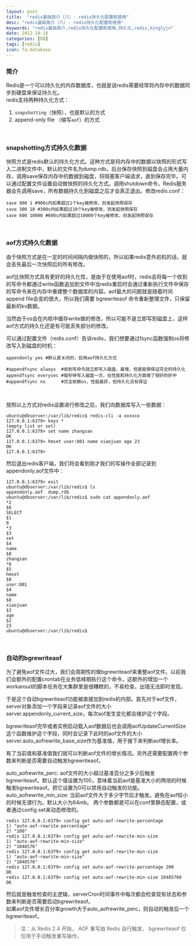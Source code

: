 ```yaml
---
layout: post
title:  "redis基础简介（八）- redis持久化配置和使用"
desc: "redis基础简介（八）- redis持久化配置和使用"
keywords: "redis基础简介,redis持久化配置和使用,持久化,redis,kinglyjn"
date: 2012-10-18
categories: [DB]
tags: [redis]
icon: fa-database
---
```


### 简介

Redis是一个可以持久化的内存数据库，也就是说redis需要经常将内存中的数据同步到硬盘来保证持久化。<br>
redis支持两种持久化方式：<br>

1. `snapshotting`（快照），也是默认的方式
2. append-only file （缩写`aof`）的方式

<br>

### snapshotting方式持久化数据

快照方式是redis默认的持久化方式。这种方式是将内存中的数据以快照的形式写入二进制文件中，默认的文件名为dump.rdb。后台保存快照到磁盘会占用大量内存，调用save保存内存中的数据到磁盘，将阻塞客户端请求，直到保存完毕。可以通过配置文件设置自动做快照的持久化方式。调用shutdown命令，Redis服务器会先调用save，所有数据持久化到磁盘之后才会真正退出。修改redis.conf：<br>

```shell
save 900 1 #900s内如果超过1个key被修改，则发起快照保存
save 300 10 #300s内如果超过10个key被修改，则发起快照保存
save 600 10000 #600s内如果超过10000个key被修改，则发起快照保存
```
<br>


### aof方式持久化数据

由于快照方式是在一定的时间间隔内做快照的，所以如果redis意外宕机的话，就会丢失最后一次快照后的所有修改。<br>

aof比快照方式具有更好的持久化性，是由于在使用aof时，redis会将每一个收到的写命令都通过write函数追加到文件中当redis重启时会通过重新执行文件中保存的写命令来在内存中重建整个数据库的内容。aof最大的问题就是随着时间append file会变的很大，所以我们需要 bgrewriteaof 命令重新整理文件，只保留最新的kv数据。<br>

当然由于os会在内核中缓存write做的修改，所以可能不是立即写到磁盘上，这样aof方式的持久化还是有可能丢失部分的修改。<br>

可以通过配置文件（redis.conf）告诉redis，我们想要通过fsync函数强制os将修改写入到磁盘的时机：<br>

```shell
appendonly yes #默认是关闭的，启用aof持久化方式

#appendfsync always  #收到写命令就立即写入磁盘，最慢，但是能够保证完全的持久化
appendfsync everysec #每秒钟写入磁盘一次，在性能和持久化方面做了很好的折中
#appendfsync no      #完全依赖os，性能最好，但持久化没有保证
```
<br>


按照以上方式对redis设置进行修改之后，我们向数据库写入一些数据：<br>

```shell
ubuntu@dbserver:/var/lib/redis$ redis-cli -a xxxxxx
127.0.0.1:6379> keys *
(empty list or set)
127.0.0.1:6379> set name zhangsan
OK
127.0.0.1:6379> hmset user:001 name xiaojuan age 23
OK
127.0.0.1:6379> 
```

然后退出redis客户端，我们将会看到刚才我们的写操作全部记录到appendonly.aof文件中：<br>

```shell
127.0.0.1:6379> exit
ubuntu@dbserver:/var/lib/redis$ ls
appendonly.aof  dump.rdb
ubuntu@dbserver:/var/lib/redis$ sudo cat appendonly.aof 
*2
$6
SELECT
$1
0
*3
$3
set
$4
name
$8
zhangsan
*6
$5
hmset
$8
user:001
$4
name
$8
xiaojuan
$3
age
$2
23
ubuntu@dbserver:/var/lib/redis$ 
```
<br>


### 自动的bgrewriteaof

为了避免aof文件过大，我们会周期性的做bgrewriteaof来重整aof文件。以前我们会额外的配置crontab在业务低峰期执行这个命令，这额外的增加一个workaroud的脚本任务在大集群里是很糟糕的，不易检查，出错无法即时发现。<br>

于是这个自动bgrewriteaof功能被直接加到redis的内部。首先对于aof文件，server对象添加一个字段来记录aof文件的大小server.appendonly_current_size，每次aof发生变化都会维护这个字段。<br>

bgrewriteaof完毕或者实例启动载入aof数据后也会调用aofUpdateCurrentSize这个函数维护这个字段，同时会记录下此时的aof文件的大小server.auto_aofrewrite_base_size作为基准值，用于接下来判断aof增长率。<br>

有了当前值和基准值我们就可以判断aof文件的增长情况。另外还需要配置两个参数来判断是否需要自动触发bgrewriteaof。<br>

auto_aofrewrite_perc: aof文件的大小超过基准百分之多少后触发bgrewriteaof。默认这个值设置为100，意味着当前aof是基准大小的两倍的时候触发bgrewriteaof。把它设置为0可以禁用自动触发的功能。<br>
auto_aofrewrite_min_size: 当前aof文件大于多少字节后才触发。避免在aof较小的时候无谓行为。默认大小为64mb。
两个参数都是可以在conf里静态配置，或者通过config set来动态修改的。<br>

```shell
redis 127.0.0.1:6379> config get auto-aof-rewrite-percentage  
1) "auto-aof-rewrite-percentage"  
2) "100"  
redis 127.0.0.1:6379> config get auto-aof-rewrite-min-size  
1) "auto-aof-rewrite-min-size"  
2) "1048576"  
redis 127.0.0.1:6379> config get auto-aof-rewrite-min-size  
1) "auto-aof-rewrite-min-size"  
2) "1048576"  
redis 127.0.0.1:6379> config set auto-aof-rewrite-percentage 200  
OK  
redis 127.0.0.1:6379> config set auto-aof-rewrite-min-size 10485760  
OK 
```

然后就是触发检查的主逻辑，serverCron时间事件中每次都会检查现有状态和参数来判断是否需要启动bgrewriteaof。<br>
如果aof文件增长百分率growth大于auto_aofrewrite_perc，则自动的触发后一个bgrewriteaof。<br>

> 注：从 Redis 2.4 开始， AOF 重写由 Redis 自行触发， bgrewriteaof 仅仅用于手动触发重写操作。<br>



